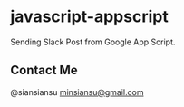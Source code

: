 # javascript-appscript

Sending Slack Post from Google App Script.

## Contact Me

@siansiansu <minsiansu@gmail.com>
